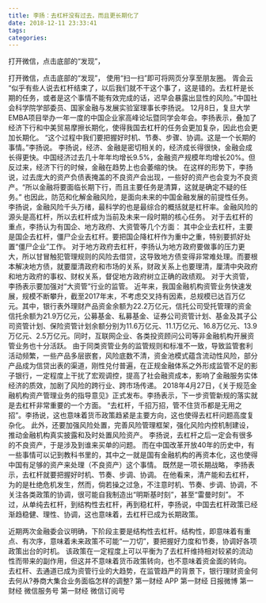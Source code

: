 ```yaml
---
title: 李扬：去杠杆没有过去，而且更长期化了
date: 2018-12-11 23:33:41
tags: 
categories: 
---
```

打开微信，点击底部的“发现”，
<!-- more -->
打开微信，点击底部的“发现”，
使用“扫一扫”即可将网页分享至朋友圈。
胥会云
“似乎有些人说去杠杆结束了，以后我们就不干这个事了，这是错的。去杠杆是长期的任务，或者是这个事情不能有效完成的话，迟早会暴露出显性的风险。”中国社会科学院学部委员、国家金融与发展实验室理事长李扬说。
12月8日，复旦大学EMBA项目举办一年一度的中国企业家高峰论坛暨同学会年会。李扬表示，叠加了经济下行和中美贸易摩擦长期化，使得我国去杠杆的任务会更加复杂，因此也会更加长期化。
“这个过程中我们要把握好时机、节奏、步骤、协调。这是一个长期的事情。”李扬说。
李扬说，经济、金融是密切相关的，经济成长得很快，金融会成长得更快。中国经济过去几十年年均增长9.5%，金融资产规模年均增长20%。但反过来，经济下行的时候，金融在趋势上也会萎缩的快。
在这样的形势下，李扬说，过去庞大的资产负债表掩盖的不良资产会出现，一些好的资产也会变为不良资产。“所以金融将要面临长期下行，而且主要任务是清算，这就是确定不疑的任务。”
也因此，防范和化解金融风险，是面向未来的中国金融发展的前提性任务。李扬说，金融风险千头万绪，最科学的也是最综合的概括就是杠杆率。金融风险的源头是高杠杆，所以去杠杆成为当前及未来一段时期的核心任务。
对于去杠杆的重点，李扬认为有国企、地方政府、大资管等几个方面：
其中企业去杠杆，主要是国企去杠杆，僵尸企业去杠杆。要把国企降杠杆作为重中之重，特别要抓好处置“僵尸企业”工作。
对于地方政府去杠杆，李扬认为地方政府要做事的压力更大，所以甘冒触犯管理规则的风险去借贷，这导致地方债变得非常难处理。而要根本解决地方债，就要厘清政府和市场的关系，财政关系上也要理清，厘清中央政府和地方政府的事权、财权关系，督促地方政府树立正确的政绩观。
对于大资管，李扬表示要加强对“大资管”行业的监管。
近年来，我国金融机构资管业务快速发展，规模不断攀升，截至2017年末，不考虑交叉持有因素，总规模已达百万亿元。其中，银行表外理财产品资金余额为22.2万亿元，信托公司受托管理的资金信托余额为21.9万亿元，公募基金、私募基金、证券公司资管计划、基金及其子公司资管计划、保险资管计划余额分别为11.6万亿元、11.1万亿元、16.8万亿元、13.9万亿元、2.5万亿元。同时，互联网企业、各类投资顾问公司等非金融机构开展资管业务也十分活跃。
由于同类资管业务的监管规则和标准不一致，导致监管套利活动频繁，一些产品多层嵌套，风险底数不清，资金池模式蕴含流动性风险，部分产品成为信贷出表的渠道，刚性兑付普遍，在正规金融体系之外形成监管不足的影子银行，一定程度上干扰了宏观调控，提高了社会融资成本，影响了金融服务实体经济的质效，加剧了风险的跨行业、跨市场传递。
2018年4月27日，《关于规范金融机构资产管理业务的指导意见》正式发布。李扬表示，下一步资管新规的落实就是去杠杆非常重要的一个方面。
“去杠杆，千招万招，管不住货币都是无用之招”。李扬说，这也意味着货币政策趋紧是主要方向，这也使得去杠杆问题高度复杂化。
此外，还要加强风险处置，完善风险管理框架，强化风险内控机制建设，推动金融机构真实披露和及时处置风险资产。
李扬说，去杠杆之后一定会有很多的不良资产，于是涉及到谁来买单的问题。
而在中国改革开放40年的历史中，有一些事情可以记到教科书里的，其中之一就是国有金融机构的再资本化，这也使得中国有足够的资产来处理（不良资产）这个事情。
既然是一项长期战略， 李扬表示，去杠杆就要把握好时机、节奏、步调、协调。
在他看来，清产能和去杠杆，为的是杜绝危机发生，然而，倘若操之过急，不注意时机、节奏、步调、协调，不关注各类政策的协调，很可能自我制造出“明斯基时刻”，甚至“雷曼时刻”。
不过，从单纯去杠杆，到结构性去杠杆，再到稳杠杆，李扬说，中国去杠杆政策已经渐趋稳健、理性、协调，这也意味着，去杠杆已成为长期政策。
 
 
近期两次金融委会议明确，下阶段主要是结构性去杠杆。结构性，即意味着有重点、有次序，意味着未来政策不可能“一刀切”，要把握好力度和节奏，协调好各项政策出台的时机。
该政策在一定程度上可以平衡为了去杠杆维持相对较紧的流动性而带来的副作用，但这并不意味着货币政策转向，也不意味着资金面的转向。
去杠杆、去通道已成为资管行业的大趋势，在监管趋严的背景下，银行理财资金何去何从?券商大集合业务面临怎样的调整?
第一财经
APP
第一财经
日报微博
第一财经
微信服务号
第一财经
微信订阅号
